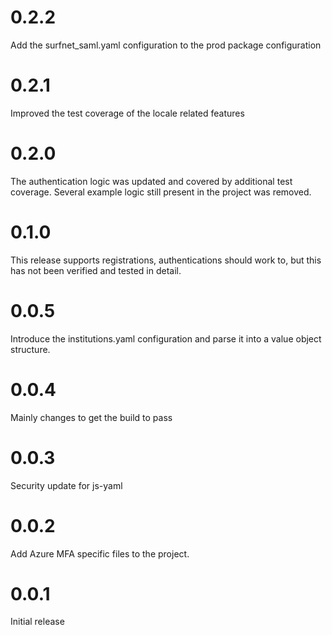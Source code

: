 # 0.2.2
Add the surfnet_saml.yaml configuration to the prod package configuration

# 0.2.1
Improved the test coverage of the locale related features

# 0.2.0
The authentication logic was updated and covered by additional test coverage. 
Several example logic still present in the project was removed.

# 0.1.0
This release supports registrations, authentications should work to, but this has not been verified and tested in detail.

# 0.0.5
Introduce the institutions.yaml configuration and parse it into a value object structure.

# 0.0.4
Mainly changes to get the build to pass

# 0.0.3
Security update for js-yaml

# 0.0.2
Add Azure MFA specific files to the project.

# 0.0.1  
Initial release
